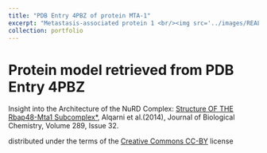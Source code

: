 ```yaml
---
title: "PDB Entry 4PBZ of protein MTA-1"
excerpt: "Metastasis-associated protein 1 <br/><img src='../images/REAL_IMAGES/4pbz_assembly-1-MTA1.jpeg'>"
collection: portfolio
---
```


Protein model retrieved from PDB Entry 4PBZ 
=====
Insight into the Architecture of the NuRD Complex: <a href="https://doi.org/10.1107/S2053230X1901238X">Structure OF THE Rbap48-Mta1 Subcomplex*</a>, Alqarni et al.(2014), Journal of Biological Chemistry, Volume 289, Issue 32.



distributed under the terms of the <a href="https://creativecommons.org/licenses/by/4.0/">Creative Commons CC-BY</a> license 


